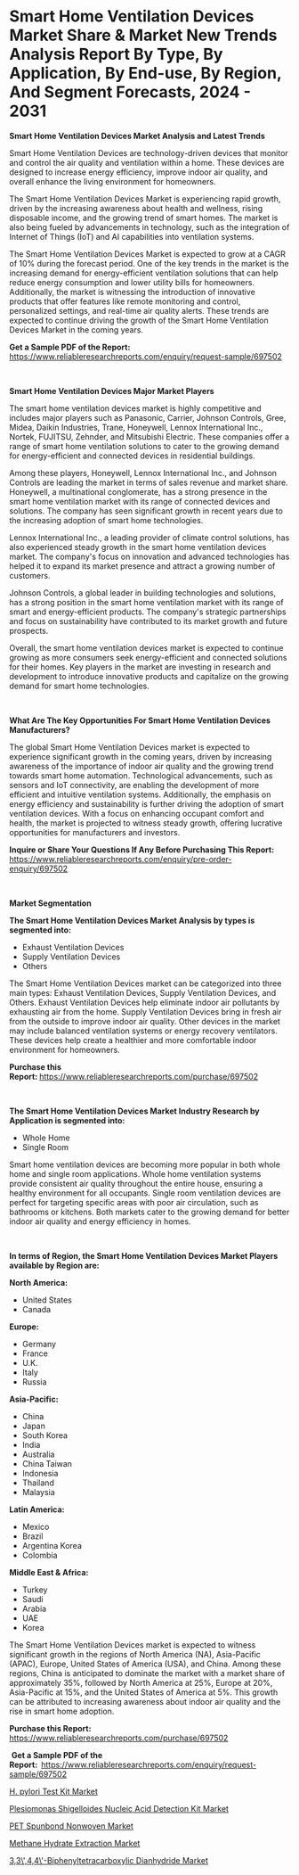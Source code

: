 <p><h1>Smart Home Ventilation Devices Market Share & Market New Trends Analysis Report By Type, By Application, By End-use, By Region, And Segment Forecasts, 2024 - 2031</h1></p><p><strong>Smart Home Ventilation Devices Market Analysis and Latest Trends</strong></p>
<p><p>Smart Home Ventilation Devices are technology-driven devices that monitor and control the air quality and ventilation within a home. These devices are designed to increase energy efficiency, improve indoor air quality, and overall enhance the living environment for homeowners.</p><p>The Smart Home Ventilation Devices Market is experiencing rapid growth, driven by the increasing awareness about health and wellness, rising disposable income, and the growing trend of smart homes. The market is also being fueled by advancements in technology, such as the integration of Internet of Things (IoT) and AI capabilities into ventilation systems.</p><p>The Smart Home Ventilation Devices Market is expected to grow at a CAGR of 10% during the forecast period. One of the key trends in the market is the increasing demand for energy-efficient ventilation solutions that can help reduce energy consumption and lower utility bills for homeowners. Additionally, the market is witnessing the introduction of innovative products that offer features like remote monitoring and control, personalized settings, and real-time air quality alerts. These trends are expected to continue driving the growth of the Smart Home Ventilation Devices Market in the coming years.</p></p>
<p><strong>Get a Sample PDF of the Report:&nbsp;</strong> <a href="https://www.reliableresearchreports.com/enquiry/request-sample/697502">https://www.reliableresearchreports.com/enquiry/request-sample/697502</a></p>
<p>&nbsp;</p>
<p><strong>Smart Home Ventilation Devices Major Market Players</strong></p>
<p><p>The smart home ventilation devices market is highly competitive and includes major players such as Panasonic, Carrier, Johnson Controls, Gree, Midea, Daikin Industries, Trane, Honeywell, Lennox International Inc., Nortek, FUJITSU, Zehnder, and Mitsubishi Electric. These companies offer a range of smart home ventilation solutions to cater to the growing demand for energy-efficient and connected devices in residential buildings.</p><p>Among these players, Honeywell, Lennox International Inc., and Johnson Controls are leading the market in terms of sales revenue and market share. Honeywell, a multinational conglomerate, has a strong presence in the smart home ventilation market with its range of connected devices and solutions. The company has seen significant growth in recent years due to the increasing adoption of smart home technologies.</p><p>Lennox International Inc., a leading provider of climate control solutions, has also experienced steady growth in the smart home ventilation devices market. The company's focus on innovation and advanced technologies has helped it to expand its market presence and attract a growing number of customers.</p><p>Johnson Controls, a global leader in building technologies and solutions, has a strong position in the smart home ventilation market with its range of smart and energy-efficient products. The company's strategic partnerships and focus on sustainability have contributed to its market growth and future prospects.</p><p>Overall, the smart home ventilation devices market is expected to continue growing as more consumers seek energy-efficient and connected solutions for their homes. Key players in the market are investing in research and development to introduce innovative products and capitalize on the growing demand for smart home technologies.</p></p>
<p>&nbsp;</p>
<p><strong>What Are The Key Opportunities For Smart Home Ventilation Devices Manufacturers?</strong></p>
<p><p>The global Smart Home Ventilation Devices market is expected to experience significant growth in the coming years, driven by increasing awareness of the importance of indoor air quality and the growing trend towards smart home automation. Technological advancements, such as sensors and IoT connectivity, are enabling the development of more efficient and intuitive ventilation systems. Additionally, the emphasis on energy efficiency and sustainability is further driving the adoption of smart ventilation devices. With a focus on enhancing occupant comfort and health, the market is projected to witness steady growth, offering lucrative opportunities for manufacturers and investors.</p></p>
<p><strong>Inquire or Share Your Questions If Any Before Purchasing This Report:</strong> <a href="https://www.reliableresearchreports.com/enquiry/pre-order-enquiry/697502">https://www.reliableresearchreports.com/enquiry/pre-order-enquiry/697502</a></p>
<p>&nbsp;</p>
<p><strong>Market Segmentation</strong></p>
<p><strong>The Smart Home Ventilation Devices Market Analysis by types is segmented into:</strong></p>
<p><ul><li>Exhaust Ventilation Devices</li><li>Supply Ventilation Devices</li><li>Others</li></ul></p>
<p><p>The Smart Home Ventilation Devices market can be categorized into three main types: Exhaust Ventilation Devices, Supply Ventilation Devices, and Others. Exhaust Ventilation Devices help eliminate indoor air pollutants by exhausting air from the home. Supply Ventilation Devices bring in fresh air from the outside to improve indoor air quality. Other devices in the market may include balanced ventilation systems or energy recovery ventilators. These devices help create a healthier and more comfortable indoor environment for homeowners.</p></p>
<p><strong>Purchase this Report:&nbsp;</strong><a href="https://www.reliableresearchreports.com/purchase/697502">https://www.reliableresearchreports.com/purchase/697502</a></p>
<p>&nbsp;</p>
<p><strong>The Smart Home Ventilation Devices Market Industry Research by Application is segmented into:</strong></p>
<p><ul><li>Whole Home</li><li>Single Room</li></ul></p>
<p><p>Smart home ventilation devices are becoming more popular in both whole home and single room applications. Whole home ventilation systems provide consistent air quality throughout the entire house, ensuring a healthy environment for all occupants. Single room ventilation devices are perfect for targeting specific areas with poor air circulation, such as bathrooms or kitchens. Both markets cater to the growing demand for better indoor air quality and energy efficiency in homes.</p></p>
<p>&nbsp;</p>
<p><strong>In terms of Region, the Smart Home Ventilation Devices Market Players available by Region are:</strong></p>
<p>
    <p> <strong> North America: </strong>
        <ul>
            <li>United States</li>
            <li>Canada</li>
        </ul>
        </p> 
    <p> <strong> Europe: </strong>
        <ul>
            <li>Germany</li>
            <li>France</li>
            <li>U.K.</li>
            <li>Italy</li>
            <li>Russia</li>
        </ul>
        </p> 
    <p> <strong> Asia-Pacific: </strong>
        <ul>
            <li>China</li>
            <li>Japan</li>
            <li>South Korea</li>
            <li>India</li>
            <li>Australia</li>
            <li>China Taiwan</li>
            <li>Indonesia</li>
            <li>Thailand</li>
            <li>Malaysia</li>
        </ul>
        </p> 
    <p> <strong> Latin America: </strong>
        <ul>
            <li>Mexico</li>
            <li>Brazil</li>
            <li>Argentina Korea</li>
            <li>Colombia</li>
        </ul>
        </p> 
    <p> <strong> Middle East & Africa: </strong>
        <ul>
            <li>Turkey</li>
            <li>Saudi</li>
            <li>Arabia</li>
            <li>UAE</li>
            <li>Korea</li>
        </ul>
    </p>
    </p>
<p><p>The Smart Home Ventilation Devices market is expected to witness significant growth in the regions of North America (NA), Asia-Pacific (APAC), Europe, United States of America (USA), and China. Among these regions, China is anticipated to dominate the market with a market share of approximately 35%, followed by North America at 25%, Europe at 20%, Asia-Pacific at 15%, and the United States of America at 5%. This growth can be attributed to increasing awareness about indoor air quality and the rise in smart home adoption.</p></p>
<p><strong>Purchase this Report: </strong><a href="https://www.reliableresearchreports.com/purchase/697502">https://www.reliableresearchreports.com/purchase/697502</a></p>
<p>&nbsp;<strong>Get a Sample PDF of the Report:&nbsp;&nbsp;</strong><a href="https://www.reliableresearchreports.com/enquiry/request-sample/697502">https://www.reliableresearchreports.com/enquiry/request-sample/697502</a></p>
<p><strong></strong></p>
<p><p><a href="https://github.com/fiixsa/Market-Research-Report-List-1/blob/main/h-pylori-test-kit-market.md">H. pylori Test Kit Market</a></p><p><a href="https://issuu.com/reportprime-2/docs/plesiomonas-shigelloides-nucleic-acid-detection-ki">Plesiomonas Shigelloides Nucleic Acid Detection Kit Market</a></p><p><a href="https://issuu.com/reportprime-2/docs/pet-spunbond-nonwoven-market-size-2030.pptx">PET Spunbond Nonwoven Market</a></p><p><a href="https://medium.com/@chiragreportprime3/methane-hydrate-extraction-market-insights-into-market-cagr-market-trends-and-growth-strategies-d4b281c9b567">Methane Hydrate Extraction Market</a></p><p><a href="https://github.com/cecuraprangm/Market-Research-Report-List-1/blob/main/3344-biphenyltetracarboxylic-dianhydride-market.md">3,3\',4,4\'-Biphenyltetracarboxylic Dianhydride Market</a></p></p>
